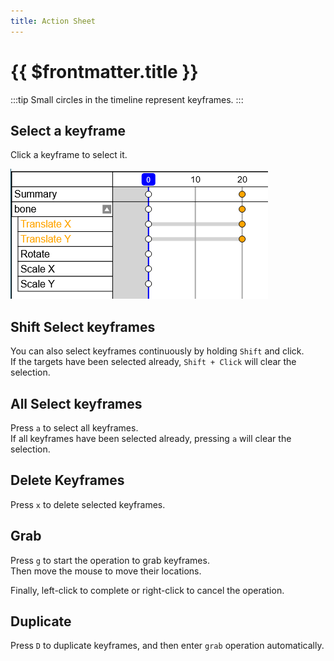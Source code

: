 ```yaml
---
title: Action Sheet
---
```


# {{ $frontmatter.title }}

:::tip
Small circles in the timeline represent keyframes.
:::

## Select a keyframe

Click a keyframe to select it.

![](./assets/action_sheet.png)


## Shift Select keyframes
You can also select keyframes continuously by holding `Shift` and click.  
If the targets have been selected already, `Shift + Click` will clear the selection.


## All Select keyframes

Press `a` to select all keyframes.  
If all keyframes have been selected already, pressing `a` will clear the selection.


## Delete Keyframes

Press `x` to delete selected keyframes.


## Grab

Press `g` to start the operation to grab keyframes.  
Then move the mouse to move their locations.

Finally, left-click to complete or right-click to cancel the operation.


## Duplicate

Press `D` to duplicate keyframes, and then enter `grab` operation automatically.
